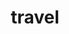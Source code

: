 ---
title: "travel"
id: tag.id
permalink: "/tags/travel"
videos: [76,319,541,573,614,615,616,864,1289,1657,1729,2257,2181,2183,2390,2483]
---